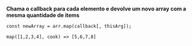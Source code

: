 **Chama o callback para cada elemento e devolve um novo array com a mesma quantidade de items**

```
const newArray = arr.map(callback[, thisArg]);
```

```
map([1,2,3,4], cook) => [5,6,7,8]
```
